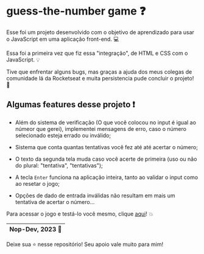 # guess-the-number game :question:

Esse foi um projeto desenvolvido com o objetivo de aprendizado para usar o JavaScript em uma aplicação front-end. :computer:

Essa foi a primeira vez que fiz essa "integração", de HTML e CSS com o JavaScript. :bulb:

Tive que enfrentar alguns bugs, mas graças a ajuda dos meus colegas de comunidade lá da Rocketseat e muita persistencia pude concluir o projeto! :tada:

## Algumas features desse projeto :exclamation:

- Além do sistema de verificação (O que você colocou no input é igual ao númeor que gerei), implementei mensagens de erro, caso o número selecionado esteja errado ou inválido;

- Sistema que conta quantas tentativas você fez até até acertar o número;

- O texto da segunda tela muda caso você acerte de primeira (uso ou não do plural: "tentativa", "tentativas");

- A tecla `Enter` funciona na aplicação inteira, tanto ao validar o input como ao resetar o jogo;

- Opções de dado de entrada inválidas não resultam em mais um tentativa de acertar o número...

Para acessar o jogo e testá-lo você mesmo, clique [aqui](https://nop-dev.github.io/guess-the-number-game/)! :boom:

| Nop-Dev, 2023 :rocket: |
| --- |

Deixe sua :star: nesse repositório! Seu apoio vale muito para mim!
